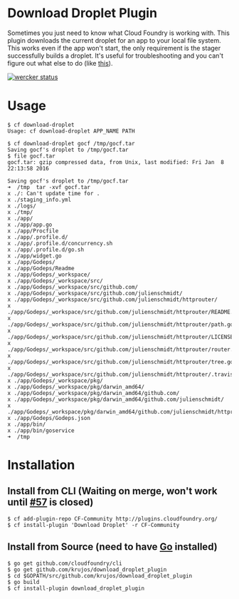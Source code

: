 Download Droplet Plugin
===

Sometimes you just need to know what Cloud Foundry is working with. This plugin
downloads the current droplet for an app to your local file system. This works
even if the app won't start, the only requirement is the stager successfully builds
a droplet. It's useful for troubleshooting and you can't figure out what else to
do (like [this](https://github.com/krujos/goservice)).

[![wercker status](https://app.wercker.com/status/5a81018d727eb6dbc91b5c352d8c0e1e/m "wercker status")](https://app.wercker.com/project/bykey/5a81018d727eb6dbc91b5c352d8c0e1e)

# Usage
```
$ cf download-droplet
Usage: cf download-droplet APP_NAME PATH

$ cf download-droplet gocf /tmp/gocf.tar
Saving gocf's droplet to /tmp/gocf.tar
$ file gocf.tar   
gocf.tar: gzip compressed data, from Unix, last modified: Fri Jan  8 22:13:58 2016

Saving gocf's droplet to /tmp/gocf.tar
➜  /tmp  tar -xvf gocf.tar     
x ./: Can't update time for .
x ./staging_info.yml
x ./logs/
x ./tmp/
x ./app/
x ./app/app.go
x ./app/Procfile
x ./app/.profile.d/
x ./app/.profile.d/concurrency.sh
x ./app/.profile.d/go.sh
x ./app/widget.go
x ./app/Godeps/
x ./app/Godeps/Readme
x ./app/Godeps/_workspace/
x ./app/Godeps/_workspace/src/
x ./app/Godeps/_workspace/src/github.com/
x ./app/Godeps/_workspace/src/github.com/julienschmidt/
x ./app/Godeps/_workspace/src/github.com/julienschmidt/httprouter/
x ./app/Godeps/_workspace/src/github.com/julienschmidt/httprouter/README.md
x ./app/Godeps/_workspace/src/github.com/julienschmidt/httprouter/path.go
x ./app/Godeps/_workspace/src/github.com/julienschmidt/httprouter/LICENSE
x ./app/Godeps/_workspace/src/github.com/julienschmidt/httprouter/router.go
x ./app/Godeps/_workspace/src/github.com/julienschmidt/httprouter/tree.go
x ./app/Godeps/_workspace/src/github.com/julienschmidt/httprouter/.travis.yml
x ./app/Godeps/_workspace/pkg/
x ./app/Godeps/_workspace/pkg/darwin_amd64/
x ./app/Godeps/_workspace/pkg/darwin_amd64/github.com/
x ./app/Godeps/_workspace/pkg/darwin_amd64/github.com/julienschmidt/
x ./app/Godeps/_workspace/pkg/darwin_amd64/github.com/julienschmidt/httprouter.a
x ./app/Godeps/Godeps.json
x ./app/bin/
x ./app/bin/goservice
➜  /tmp

```
# Installation
## Install from CLI (Waiting on merge, won't work until [#57](https://github.com/cloudfoundry-incubator/cli-plugin-repo/pull/57) is closed)
```
$ cf add-plugin-repo CF-Community http://plugins.cloudfoundry.org/
$ cf install-plugin 'Download Droplet' -r CF-Community
```


## Install from Source (need to have [Go](http://golang.org/dl/) installed)
```
$ go get github.com/cloudfoundry/cli
$ go get github.com/krujos/download_droplet_plugin
$ cd $GOPATH/src/github.com/krujos/download_droplet_plugin
$ go build
$ cf install-plugin download_droplet_plugin
```
